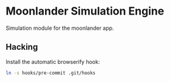 # Moonlander Simulation Engine

Simulation module for the moonlander app.

## Hacking

Install the automatic browserify hook:

```sh
ln -s hooks/pre-commit .git/hooks 
```
